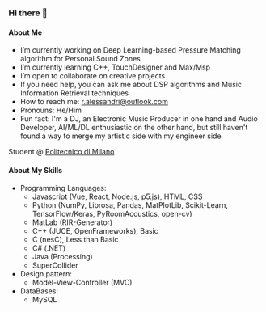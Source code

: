 ### Hi there 👋

<!--
**RobertoAlessandri/RobertoAlessandri** is a ✨ _special_ ✨ repository because its `README.md` (this file) appears on your GitHub profile.

Here are some ideas to get you started:

- 🔭 I’m currently working on ...
- 🌱 I’m currently learning ...
- 👯 I’m looking to collaborate on ...
- 🤔 I’m looking for help with ...
- 💬 Ask me about ...
- 📫 How to reach me: ...
- 😄 Pronouns: ...
- ⚡ Fun fact: ...
-->

#### About Me
-  I’m currently working on Deep Learning-based Pressure Matching algorithm for Personal Sound Zones
-  I’m currently learning C++, TouchDesigner and Max/Msp
-  I’m open to collaborate on creative projects
-  If you need help, you can ask me about DSP algorithms and  Music Information Retrieval techniques
-  How to reach me: r.alessandri@outlook.com
-  Pronouns: He/Him
-  Fun fact: I'm a DJ, an Electronic Music Producer in one hand and Audio Developer, AI/ML/DL enthusiastic on the other hand, but still haven't found a way to merge my artistic side with my engineer side

Student @ [Politecnico di Milano](https://www.polimi.it/)

#### About My Skills
- Programming Languages: 
  * Javascript (Vue, React, Node.js, p5.js), HTML, CSS
  * Python (NumPy, Librosa, Pandas, MatPlotLib, Scikit-Learn, TensorFlow/Keras, PyRoomAcoustics, open-cv)
  * MatLab (RIR-Generator)
  * C++ (JUCE, OpenFrameworks), Basic
  * C (nesC), Less than Basic
  * C# (.NET)
  * Java (Processing)
  * SuperCollider
- Design pattern:
  * Model-View-Controller (MVC)
- DataBases:
  * MySQL


